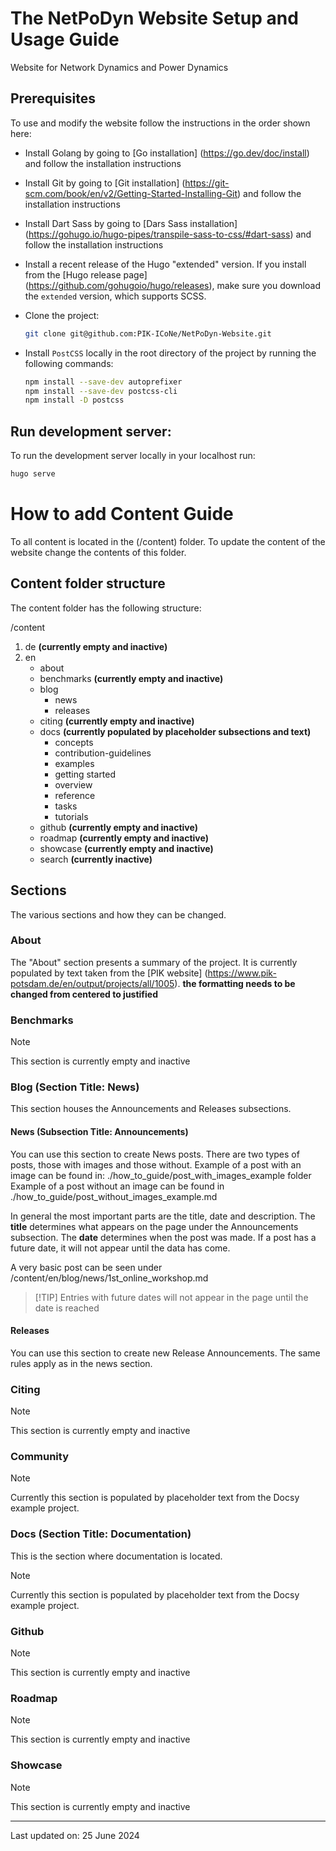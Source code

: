 # The NetPoDyn Website Setup and Usage Guide
Website for Network Dynamics and Power Dynamics


## Prerequisites

To use and modify the website follow the instructions in the order shown here:

- Install Golang by going to [Go installation] (https://go.dev/doc/install) and follow the installation instructions

- Install Git by going to [Git installation] (https://git-scm.com/book/en/v2/Getting-Started-Installing-Git) 
and follow the installation instructions

- Install Dart Sass by going to [Dars Sass installation] (https://gohugo.io/hugo-pipes/transpile-sass-to-css/#dart-sass)
and follow the installation instructions

- Install a recent release of the Hugo "extended" version. If you install from the [Hugo release page]
  (https://github.com/gohugoio/hugo/releases), make sure you download the `extended` version, which supports SCSS.

- Clone the project:
  ```sh
  git clone git@github.com:PIK-ICoNe/NetPoDyn-Website.git
  ```

- Install `PostCSS` locally in the root directory of the project by running the following commands:
  ```sh
  npm install --save-dev autoprefixer
  npm install --save-dev postcss-cli
  npm install -D postcss
  ```


## Run development server:

To run the development server locally in your localhost run:
  ```sh
  hugo serve
  ```




# How to add Content Guide

To all content is located in the (/content) folder. To update the content of the website change the contents of this 
folder.


## Content folder structure

The content folder has the following structure:

/content
1. de __(currently empty and inactive)__
2. en
    - about 
    - benchmarks __(currently empty and inactive)__
    - blog
        - news
        - releases
    - citing __(currently empty and inactive)__
    - docs __(currently populated by placeholder subsections and text)__
        - concepts
        - contribution-guidelines
        - examples
        - getting started
        - overview
        - reference
        - tasks
        - tutorials
    - github __(currently empty and inactive)__
    - roadmap __(currently empty and inactive)__
    - showcase __(currently empty and inactive)__
    - search __(currently inactive)__


## Sections

The various sections and how they can be changed.


### About

The "About" section presents a summary of the project. It is currently populated by text taken from the [PIK website]
(https://www.pik-potsdam.de/en/output/projects/all/1005). 
__the formatting needs to be changed from centered to justified__


### Benchmarks

> [!NOTE] 
> This section is currently empty and inactive


### Blog (Section Title: News)

This section houses the Announcements and Releases subsections. 

#### News (Subsection Title: Announcements)

You can use this section to create News posts. 
There are two types of posts, those with images and those without. 
Example of a post with an image can be found in: ./how_to_guide/post_with_images_example folder
Example of a post without an image can be found in ./how_to_guide/post_without_images_example.md

In general the most important parts are the title, date and description. 
The **title** determines what appears on the page under the Announcements subsection. 
The **date** determines when the post was made. If a post has a future date, it will not appear until the data has come.

A very basic post can be seen under /content/en/blog/news/1st_online_workshop.md

> [!TIP] Entries with future dates will not appear in the page until the date is reached


#### Releases

You can use this section to create new Release Announcements. The same rules apply as in the news section.



### Citing

> [!NOTE]
> This section is currently empty and inactive


### Community

> [!NOTE] 
> Currently this section is populated by placeholder text from the Docsy example project.


### Docs (Section Title: Documentation)

This is the section where documentation is located.
> [!NOTE] 
> Currently this section is populated by placeholder text from the Docsy example project.


### Github

> [!NOTE] 
> This section is currently empty and inactive


### Roadmap

> [!NOTE] 
> This section is currently empty and inactive


### Showcase

> [!NOTE] 
> This section is currently empty and inactive

------------------------------------------------------------------------------------------------------------------------------------------------------------------------------------------------------------
Last updated on: 25 June 2024
